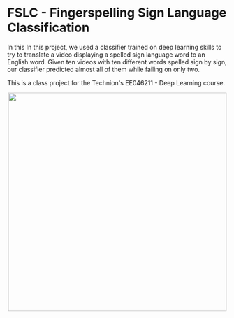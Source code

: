 # FSLC - Fingerspelling Sign Language Classification 

In this 
In this project, we used a classifier trained on deep learning skills to try to translate a video displaying a spelled sign language word to an English word.
Given ten videos with ten different words spelled sign by sign, our classifier predicted almost all of them while failing on only two.

This is a class project for the Technion's EE046211 - Deep Learning course. 
<div id="header" align="center">
  <img src="https://github.com/samerkhair/FSLClassification/blob/main/images/13.jpg" width="500"/>
</div>
